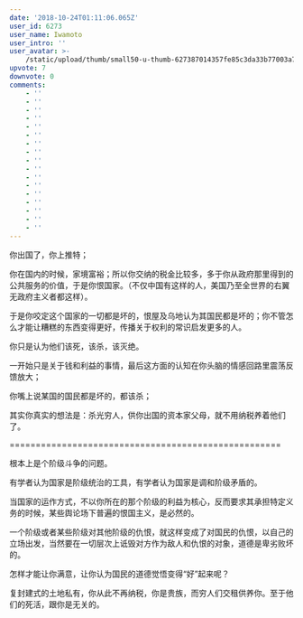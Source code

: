 ```yaml
---
date: '2018-10-24T01:11:06.065Z'
user_id: 6273
user_name: Iwamoto
user_intro: ''
user_avatar: >-
    /static/upload/thumb/small50-u-thumb-627387014357fe85c3da33b77003a7af075209562aca.png
upvote: 7
downvote: 0
comments:
    - ''
    - ''
    - ''
    - ''
    - ''
    - ''
    - ''
    - ''
    - ''
    - ''
    - ''
    - ''
    - ''
    - ''
    - ''
    - ''
    - ''
---
```


你出国了，你上推特；

  

你在国内的时候，家境富裕；所以你交纳的税金比较多，多于你从政府那里得到的公共服务的价值，于是你恨国家。（不仅中国有这样的人，美国乃至全世界的右翼无政府主义者都这样）。

  

于是你咬定这个国家的一切都是坏的，恨屋及乌地认为其国民都是坏的；你不管怎么才能让糟糕的东西变得更好，传播关于权利的常识启发更多的人。

  

你只是认为他们该死，该杀，该灭绝。

  

一开始只是关于钱和利益的事情，最后这方面的认知在你头脑的情感回路里震荡反馈放大；

  

你嘴上说某国的国民都是坏的，都该杀；

其实你真实的想法是：杀光穷人，供你出国的资本家父母，就不用纳税养着他们了。

  

\====================================================

  

根本上是个阶级斗争的问题。

有学者认为国家是阶级统治的工具，有学者认为国家是调和阶级矛盾的。

  

当国家的运作方式，不以你所在的那个阶级的利益为核心，反而要求其承担特定义务的时候，某些舆论场下普遍的恨国主义，是必然的。

  

一个阶级或者某些阶级对其他阶级的仇恨，就这样变成了对国民的仇恨，以自己的立场出发，当然要在一切层次上诋毁对方作为敌人和仇恨的对象，道德是卑劣败坏的。

  

怎样才能让你满意，让你认为国民的道德觉悟变得“好”起来呢？

复封建式的土地私有，你从此不再纳税，你是贵族，而穷人们交租供养你。至于他们的死活，跟你是无关的。
